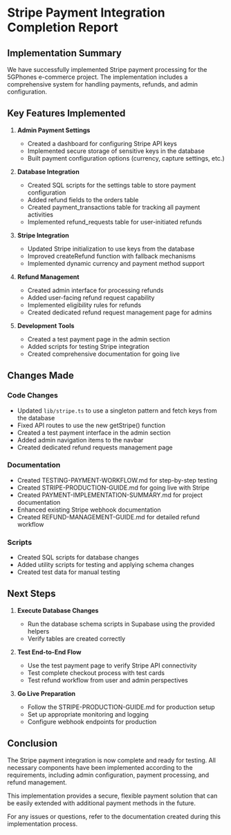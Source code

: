 # Stripe Payment Integration Completion Report

## Implementation Summary

We have successfully implemented Stripe payment processing for the 5GPhones e-commerce project. The implementation includes a comprehensive system for handling payments, refunds, and admin configuration.

## Key Features Implemented

1. **Admin Payment Settings**
   - Created a dashboard for configuring Stripe API keys
   - Implemented secure storage of sensitive keys in the database
   - Built payment configuration options (currency, capture settings, etc.)

2. **Database Integration**
   - Created SQL scripts for the settings table to store payment configuration
   - Added refund fields to the orders table
   - Created payment_transactions table for tracking all payment activities
   - Implemented refund_requests table for user-initiated refunds

3. **Stripe Integration**
   - Updated Stripe initialization to use keys from the database
   - Improved createRefund function with fallback mechanisms
   - Implemented dynamic currency and payment method support

4. **Refund Management**
   - Created admin interface for processing refunds
   - Added user-facing refund request capability
   - Implemented eligibility rules for refunds
   - Created dedicated refund request management page for admins

5. **Development Tools**
   - Created a test payment page in the admin section
   - Added scripts for testing Stripe integration
   - Created comprehensive documentation for going live

## Changes Made

### Code Changes
- Updated `lib/stripe.ts` to use a singleton pattern and fetch keys from the database
- Fixed API routes to use the new getStripe() function
- Created a test payment interface in the admin section
- Added admin navigation items to the navbar
- Created dedicated refund requests management page

### Documentation
- Created TESTING-PAYMENT-WORKFLOW.md for step-by-step testing
- Created STRIPE-PRODUCTION-GUIDE.md for going live with Stripe
- Created PAYMENT-IMPLEMENTATION-SUMMARY.md for project documentation
- Enhanced existing Stripe webhook documentation
- Created REFUND-MANAGEMENT-GUIDE.md for detailed refund workflow

### Scripts
- Created SQL scripts for database changes
- Added utility scripts for testing and applying schema changes
- Created test data for manual testing

## Next Steps

1. **Execute Database Changes**
   - Run the database schema scripts in Supabase using the provided helpers
   - Verify tables are created correctly

2. **Test End-to-End Flow**
   - Use the test payment page to verify Stripe API connectivity
   - Test complete checkout process with test cards
   - Test refund workflow from user and admin perspectives

3. **Go Live Preparation**
   - Follow the STRIPE-PRODUCTION-GUIDE.md for production setup
   - Set up appropriate monitoring and logging
   - Configure webhook endpoints for production

## Conclusion

The Stripe payment integration is now complete and ready for testing. All necessary components have been implemented according to the requirements, including admin configuration, payment processing, and refund management.

This implementation provides a secure, flexible payment solution that can be easily extended with additional payment methods in the future.

For any issues or questions, refer to the documentation created during this implementation process.
